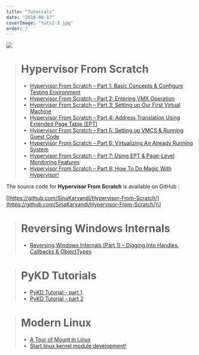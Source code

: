 ```yaml
---
title: "Tutorials"
date: "2018-08-17"
coverImage: "tuts2-2.jpg"
order: 2
---
```


![](../../assets/images/tutorials-cover.jpg)

> # Hypervisor From Scratch
> 
> - [Hypervisor From Scratch – Part 1: Basic Concepts & Configure Testing Environment](https://rayanfam.com/topics/hypervisor-from-scratch-part-1/)
> - [Hypervisor From Scratch – Part 2: Entering VMX Operation](https://rayanfam.com/topics/hypervisor-from-scratch-part-2/)
> - [Hypervisor From Scratch – Part 3: Setting up Our First Virtual Machine](https://rayanfam.com/topics/hypervisor-from-scratch-part-3/)
> - [Hypervisor From Scratch – Part 4: Address Translation Using Extended Page Table (EPT)](https://rayanfam.com/topics/hypervisor-from-scratch-part-4/)
> - [Hypervisor From Scratch – Part 5: Setting up VMCS & Running Guest Code](https://rayanfam.com/topics/hypervisor-from-scratch-part-5/)
> - [Hypervisor From Scratch – Part 6: Virtualizing An Already Running System](https://rayanfam.com/topics/hypervisor-from-scratch-part-6/)
> - [Hypervisor From Scratch – Part 7: Using EPT & Page-Level Monitoring Features](https://rayanfam.com/topics/hypervisor-from-scratch-part-7/)
> - [Hypervisor From Scratch – Part 8: How To Do Magic With Hypervisor!](https://rayanfam.com/topics/hypervisor-from-scratch-part-8/)

The source code for **Hypervisor From Scratch** is available on GitHub :

\[[https://github.com/SinaKarvandi/Hypervisor-From-Scratch/](https://github.com/SinaKarvandi/Hypervisor-From-Scratch/)\]

> # Reversing Windows Internals
> 
> - [Reversing Windows Internals (Part 1) – Digging Into Handles, Callbacks & ObjectTypes](https://rayanfam.com/topics/reversing-windows-internals-part1/)

> # PyKD Tutorials
> 
> - [PyKD Tutorial - part 1](https://rayanfam.com/topics/pykd-tutorial-part1/)
> - [PyKD Tutorial - part 2](https://rayanfam.com/topics/pykd-tutorial-part2)  

> # Modern Linux
> 
> - [A Tour of Mount in Linux](https://rayanfam.com/topics/mount-in-linux/)
> - [Start linux kernel module development!](https://rayanfam.com/topics/start-linux-kernel-module-development/)
